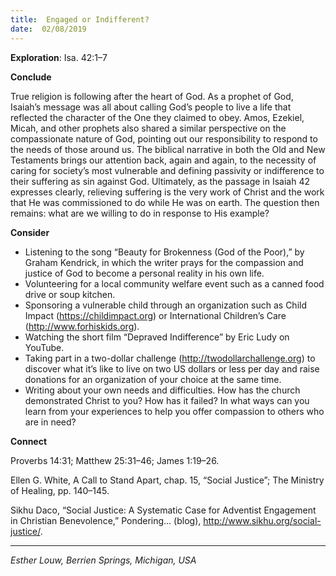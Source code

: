```yaml
---
title:  Engaged or Indifferent?
date:  02/08/2019
---
```


**Exploration**: Isa. 42:1–7

**Conclude**

True religion is following after the heart of God. As a prophet of God, Isaiah’s message was all about calling God’s people to live a life that reflected the character of the One they claimed to obey. Amos, Ezekiel, Micah, and other prophets also shared a similar perspective on the compassionate nature of God, pointing out our responsibility to respond to the needs of those around us. The biblical narrative in both the Old and New Testaments brings our attention back, again and again, to the necessity of caring for society’s most vulnerable and defining passivity or indifference to their suffering as sin against God. Ultimately, as the passage in Isaiah 42 expresses clearly, relieving suffering is the very work of Christ and the work that He was commissioned to do while He was on earth. The question then remains: what are we willing to do in response to His example?

**Consider**

- Listening to the song “Beauty for Brokenness (God of the Poor),” by Graham Kendrick, in which the writer prays for the compassion and justice of God to become a personal reality in his own life.
- Volunteering for a local community welfare event such as a canned food drive or soup kitchen.
- Sponsoring a vulnerable child through an organization such as Child Impact (https://childimpact.org) or International Children’s Care (http://www.forhiskids.org).
- Watching the short film “Depraved Indifference” by Eric Ludy on YouTube.
- Taking part in a two-dollar challenge (http://twodollarchallenge.org) to discover what it’s like to live on two US dollars or less per day and raise donations for an organization of your choice at the same time.
- Writing about your own needs and difficulties. How has the church demonstrated Christ to you? How has it failed? In what ways can you learn from your experiences to help you offer compassion to others who are in need?


**Connect**

Proverbs 14:31; Matthew 25:31–46; James 1:19–26.

Ellen G. White, A Call to Stand Apart, chap. 15, “Social Justice”; The Ministry of Healing, pp. 140–145.

Sikhu Daco, “Social Justice: A Systematic Case for Adventist Engagement in Christian Benevolence,” Pondering... (blog), http://www.sikhu.org/social-justice/.

---

_Esther Louw, Berrien Springs, Michigan, USA_
